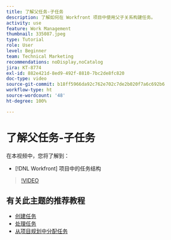 ```yaml
---
title: 了解父任务-子任务
description: 了解如何在 Workfront 项目中使用父子关系构建任务。
activity: use
feature: Work Management
thumbnail: 335087.jpeg
type: Tutorial
role: User
level: Beginner
team: Technical Marketing
recommendations: noDisplay,noCatalog
jira: KT-8774
exl-id: 882e421d-8ed9-492f-8810-7bc2de8fc820
doc-type: video
source-git-commit: b18ff5966da92c762e702c7de2b020f7a6c692b6
workflow-type: ht
source-wordcount: '48'
ht-degree: 100%

---
```


# 了解父任务-子任务

在本视频中，您将了解到：

* [!DNL Workfront] 项目中的任务结构

>[!VIDEO](https://video.tv.adobe.com/v/335087/?quality=12&learn=on)

## 有关此主题的推荐教程

* [创建任务](/help/manage-work/tasks/how-to-create-tasks.md)
* [处理任务](/help/manage-work/tasks/work-with-tasks.md)
* [从项目规划中分配任务](/help/manage-work/tasks/assign-tasks-from-the-project-plan.md)

